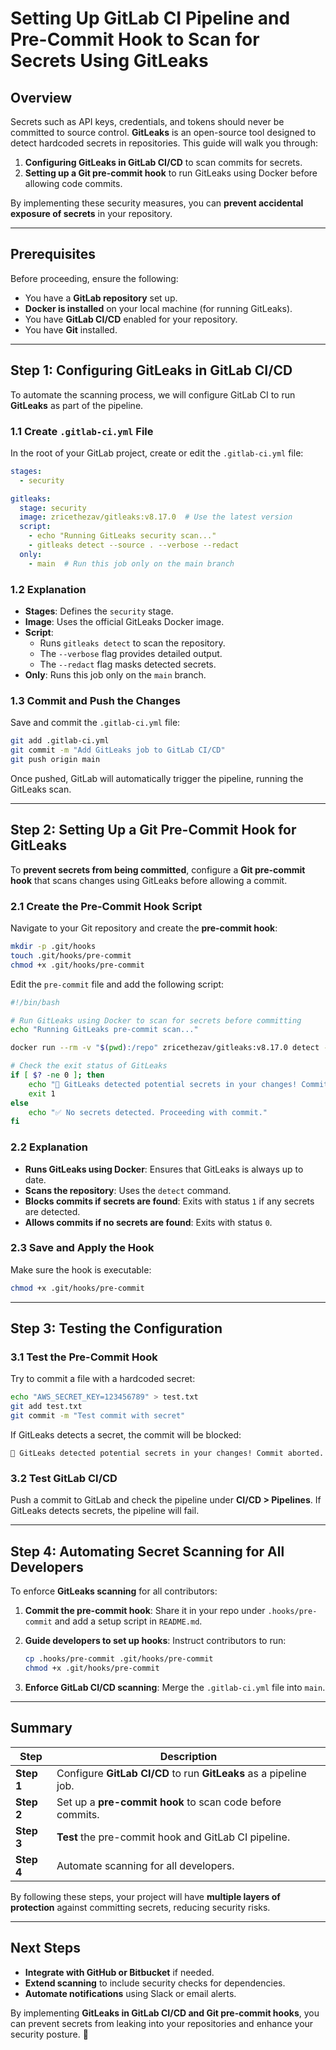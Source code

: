 

# **Setting Up GitLab CI Pipeline and Pre-Commit Hook to Scan for Secrets Using GitLeaks**

## **Overview**
Secrets such as API keys, credentials, and tokens should never be committed to source control. **GitLeaks** is an open-source tool designed to detect hardcoded secrets in repositories. This guide will walk you through:

1. **Configuring GitLeaks in GitLab CI/CD** to scan commits for secrets.
2. **Setting up a Git pre-commit hook** to run GitLeaks using Docker before allowing code commits.

By implementing these security measures, you can **prevent accidental exposure of secrets** in your repository.

---

## **Prerequisites**
Before proceeding, ensure the following:

- You have a **GitLab repository** set up.
- **Docker is installed** on your local machine (for running GitLeaks).
- You have **GitLab CI/CD** enabled for your repository.
- You have **Git** installed.

---

## **Step 1: Configuring GitLeaks in GitLab CI/CD**
To automate the scanning process, we will configure GitLab CI to run **GitLeaks** as part of the pipeline.

### **1.1 Create `.gitlab-ci.yml` File**
In the root of your GitLab project, create or edit the `.gitlab-ci.yml` file:

```yaml
stages:
  - security

gitleaks:
  stage: security
  image: zricethezav/gitleaks:v8.17.0  # Use the latest version
  script:
    - echo "Running GitLeaks security scan..."
    - gitleaks detect --source . --verbose --redact
  only:
    - main  # Run this job only on the main branch
```

### **1.2 Explanation**
- **Stages**: Defines the `security` stage.
- **Image**: Uses the official GitLeaks Docker image.
- **Script**:
  - Runs `gitleaks detect` to scan the repository.
  - The `--verbose` flag provides detailed output.
  - The `--redact` flag masks detected secrets.
- **Only**: Runs this job only on the `main` branch.

### **1.3 Commit and Push the Changes**
Save and commit the `.gitlab-ci.yml` file:

```sh
git add .gitlab-ci.yml
git commit -m "Add GitLeaks job to GitLab CI/CD"
git push origin main
```

Once pushed, GitLab will automatically trigger the pipeline, running the GitLeaks scan.

---

## **Step 2: Setting Up a Git Pre-Commit Hook for GitLeaks**
To **prevent secrets from being committed**, configure a **Git pre-commit hook** that scans changes using GitLeaks before allowing a commit.

### **2.1 Create the Pre-Commit Hook Script**
Navigate to your Git repository and create the **pre-commit hook**:

```sh
mkdir -p .git/hooks
touch .git/hooks/pre-commit
chmod +x .git/hooks/pre-commit
```

Edit the `pre-commit` file and add the following script:

```sh
#!/bin/bash

# Run GitLeaks using Docker to scan for secrets before committing
echo "Running GitLeaks pre-commit scan..."

docker run --rm -v "$(pwd):/repo" zricethezav/gitleaks:v8.17.0 detect --source /repo --verbose --redact

# Check the exit status of GitLeaks
if [ $? -ne 0 ]; then
    echo "🚨 GitLeaks detected potential secrets in your changes! Commit aborted."
    exit 1
else
    echo "✅ No secrets detected. Proceeding with commit."
fi
```

### **2.2 Explanation**
- **Runs GitLeaks using Docker**: Ensures that GitLeaks is always up to date.
- **Scans the repository**: Uses the `detect` command.
- **Blocks commits if secrets are found**: Exits with status `1` if any secrets are detected.
- **Allows commits if no secrets are found**: Exits with status `0`.

### **2.3 Save and Apply the Hook**
Make sure the hook is executable:

```sh
chmod +x .git/hooks/pre-commit
```

---

## **Step 3: Testing the Configuration**
### **3.1 Test the Pre-Commit Hook**
Try to commit a file with a hardcoded secret:

```sh
echo "AWS_SECRET_KEY=123456789" > test.txt
git add test.txt
git commit -m "Test commit with secret"
```

If GitLeaks detects a secret, the commit will be blocked:

```plaintext
🚨 GitLeaks detected potential secrets in your changes! Commit aborted.
```

### **3.2 Test GitLab CI/CD**
Push a commit to GitLab and check the pipeline under **CI/CD > Pipelines**. If GitLeaks detects secrets, the pipeline will fail.

---

## **Step 4: Automating Secret Scanning for All Developers**
To enforce **GitLeaks scanning** for all contributors:
1. **Commit the pre-commit hook**: Share it in your repo under `.hooks/pre-commit` and add a setup script in `README.md`.

2. **Guide developers to set up hooks**: Instruct contributors to run:

   ```sh
   cp .hooks/pre-commit .git/hooks/pre-commit
   chmod +x .git/hooks/pre-commit
   ```

3. **Enforce GitLab CI/CD scanning**: Merge the `.gitlab-ci.yml` file into `main`.

---

## **Summary**
| Step | Description |
|------|------------|
| **Step 1** | Configure **GitLab CI/CD** to run **GitLeaks** as a pipeline job. |
| **Step 2** | Set up a **pre-commit hook** to scan code before commits. |
| **Step 3** | **Test** the pre-commit hook and GitLab CI pipeline. |
| **Step 4** | Automate scanning for all developers. |

By following these steps, your project will have **multiple layers of protection** against committing secrets, reducing security risks.

---

## **Next Steps**
- **Integrate with GitHub or Bitbucket** if needed.
- **Extend scanning** to include security checks for dependencies.
- **Automate notifications** using Slack or email alerts.

By implementing **GitLeaks in GitLab CI/CD and Git pre-commit hooks**, you can prevent secrets from leaking into your repositories and enhance your security posture. 🚀
```
